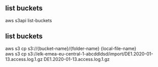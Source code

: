 

## list buckets
aws s3api list-buckets

## list buckets
aws s3 cp s3://{bucket-name}/{folder-name} {local-file-name} <br>
aws s3 cp s3://elk-emea-eu-central-1-abcddldsd/import/DE1.2020-01-13.access.log.1.gz DE1.2020-01-13.access.log.1.gz

